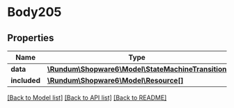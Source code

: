 # Body205

## Properties
Name | Type | Description | Notes
------------ | ------------- | ------------- | -------------
**data** | [**\Rundum\Shopware6\Model\StateMachineTransition**](StateMachineTransition.md) |  | [optional] 
**included** | [**\Rundum\Shopware6\Model\Resource[]**](Resource.md) |  | [optional] 

[[Back to Model list]](../../README.md#documentation-for-models) [[Back to API list]](../../README.md#documentation-for-api-endpoints) [[Back to README]](../../README.md)

